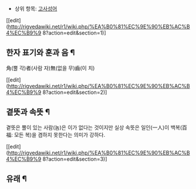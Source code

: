   * 상위 항목: [고사성어](%EA%B3%A0%EC%82%AC%EC%84%B1%EC%96%B4.md)  

[[edit](http://rigvedawiki.net/r1/wiki.php/%EA%B0%81%EC%9E%90%EB%AC%B4%EC%B9%9
8?action=edit&section=1)]

## 한자 표기와 훈과 음 ¶

角(뿔 각)者(사람 자)無(없을 무)齒(이 치)

  

[[edit](http://rigvedawiki.net/r1/wiki.php/%EA%B0%81%EC%9E%90%EB%AC%B4%EC%B9%9
8?action=edit&section=2)]

## 곁뜻과 속뜻 ¶

곁뜻은 뿔이 있는 사람(놈)은 이가 없다는 것이지만 실상 속뜻은 일인(一人)이 백복(百福: 모든 복)을 겸하지 못한다는 의미가 강하다.

  

[[edit](http://rigvedawiki.net/r1/wiki.php/%EA%B0%81%EC%9E%90%EB%AC%B4%EC%B9%9
8?action=edit&section=3)]

## 유래 ¶

